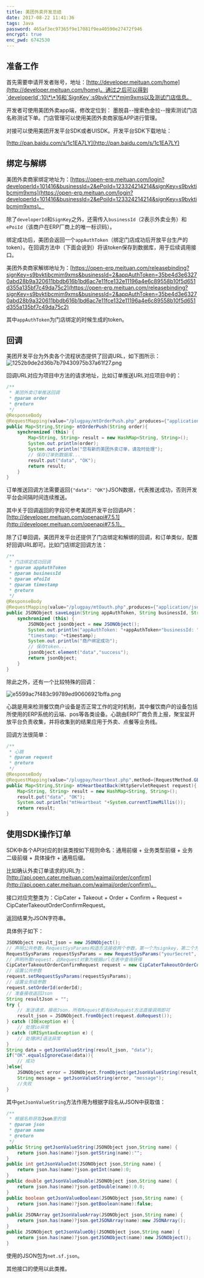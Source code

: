 ```yaml
---
title: 美团外卖开发总结
date: 2017-08-22 11:41:36
tags: Java
password: 465af3ec97365f9e17081f9ea40590e27472f946
encrypt: true 
enc_pwd: 6742530
---
```

## 准备工作
首先需要申请开发者账号，地址：[http://developer.meituan.com/home](http://developer.meituan.com/home)。通过之后可以得到`developerId`:10\*\*16和`SignKey`:s9bvk\*\*\*mjm9xms以及测试门店信息。

开发者可使用美团外卖app端，修改定位到： 墨脱县--搜索色金拉--搜索测试门店名称测试下单。门店管理可以使用美团外卖商家版APP进行管理。

对接可以使用美团开发平台SDK或者UISDK。开发平台SDK下载地址：
<!--more-->

[http://pan.baidu.com/s/1c1EA7LY](http://pan.baidu.com/s/1c1EA7LY)

## 绑定与解绑
美团外卖商家绑定地址为：[https://open-erp.meituan.com/login?developerId=101416&businessId=2&ePoiId=123324214214&signKey=s9bvktibcmjm9xms](https://open-erp.meituan.com/login?developerId=101416&businessId=2&ePoiId=123324214214&signKey=s9bvktibcmjm9xms)。

除了`developerId`和`SignKey`之外，还需传入`businessId`（2表示外卖业务）和`ePoiId`（该商户在ERP厂商上的唯一标识码）。

绑定成功后，美团会返回一个`appAuthToken`（绑定门店成功后开放平台生产的token）。在回调方法中（下面会说到）将该token保存到数据库，用于后续调用接口。

美团外卖商家解绑地址为：[https://open-erp.meituan.com/releasebinding?signKey=s9bvktibcmjm9xms&businessId=2&appAuthToken=35be4d3e63270abd28b9a320611bbdb616b1bd6ac7e11fce132e11196a4e6c89558b10f5d651d355a135bf7c49da75c2](https://open-erp.meituan.com/releasebinding?signKey=s9bvktibcmjm9xms&businessId=2&appAuthToken=35be4d3e63270abd28b9a320611bbdb616b1bd6ac7e11fce132e11196a4e6c89558b10f5d651d355a135bf7c49da75c2)

其中`appAuthToken`为门店绑定的时候生成的token。

## 回调
美团开发平台为外卖各个流程状态提供了回调URL，如下图所示：
![1252b9de2d36b7b79430975b37a61f27.png](img/1252b9de2d36b7b79430975b37a61f27.png)

回调URL对应为项目中方法的请求地址，比如订单推送URL对应项目中的：
```java
/**
 * 美团外卖订单推送回调
 * @param order
 * @return
 */
@ResponseBody
@RequestMapping(value="/plugpay/mtOrderPush.php",produces={"application/json;charset=UTF-8"})
public Map<String,String> mtOrderPush(String order){
    synchronized (this) {
        Map<String, String> result = new HashMap<String, String>();
        System.out.println(order);
        System.out.println("您有新的美团外卖订单，请及时处理");
        // 保存订单到数据库...
        result.put("data", "OK");
        return result;
    }	
}
```
订单推送回调方法需要返回`{"data": "OK"}`JSON数据，代表推送成功，否则开发平台会间隔时间连续推送。

其中关于回调返回的字段可参考美团开发平台回调API：[http://developer.meituan.com/openapi#7.5.1](http://developer.meituan.com/openapi#7.5.1)。

除了订单回调，美团开发平台还提供了门店绑定和解绑的回调，和订单类似，配置好回调URL即可。比如门店绑定回调方法：
```java
/**
 * 门店绑定成功回调
 * @param appAuthToken
 * @param businessId
 * @param ePoiId
 * @param timestamp
 * @return
 */
@ResponseBody
@RequestMapping(value="/plugpay/mtOauth.php",produces={"application/json;charset=UTF-8"})
public JSONObject saveLogin(String appAuthToken, String businessId, String ePoiId, String timestamp){
    synchronized (this) {
        JSONObject jsonObject = new JSONObject();
        System.out.println("appAuthToken: "+appAuthToken+"businessId: "+businessId+"ePoiId: "+ePoiId+
        "timestamp: "+timestamp);
        System.out.println("商户绑定成功");
        // 保存token...
        jsonObject.element("data","success");
        return jsonObject;	
    }
}
```
除此之外，还有一个比较特殊的回调：

![e5599ac7f483c99789ed90606921bffa.png](img/e5599ac7f483c99789ed90606921bffa.png)

心跳是用来检测餐饮商户设备是否正常工作的定时机制，其中餐饮商户的设备包括所使用的ERP系统的云端、pos等各类设备。心跳由ERP厂商负责上报，聚宝盆开放平台负责收集，并将收集到的结果应用于外卖、点餐等业务线。

回调方法很简单：
```java
/**
 * 心跳
 * @param request
 * @return
 */
@ResponseBody
@RequestMapping(value="/plugpay/heartbeat.php",method={RequestMethod.GET})
public Map<String,String> mtHeartbeatBack(HttpServletRequest request){
    Map<String, String> result = new HashMap<String, String>();
    result.put("data", "OK");
    System.out.println("mtHeartbeat "+System.currentTimeMillis());
    return result;
}
```
## 使用SDK操作订单
SDK中各个API对应的封装类按如下规则命名：通用前缀 + 业务类型前缀 + 业务二级前缀 + 具体操作 + 通用后缀。

比如确认外卖订单请求的URL为：[http://api.open.cater.meituan.com/waimai/order/confirm](http://api.open.cater.meituan.com/waimai/order/confirm)。

接口对应完整类为：CipCater + Takeout + Order + Confirm + Request = CipCaterTakeoutOrderConfirmRequest。

返回结果为JSON字符串。

具体例子如下：
```java
JSONObject result_json = new JSONObject();
// 声明公共参数，RequestSysParams构造方法接收两个参数，第一个为signkey，第二个为appAuthToken
RequestSysParams requestSysParams = new RequestSysParams("yourSecret", "yourToken");
// 声明所需request，此Request对象为根据url在表中查询获得
CipCaterTakeoutOrderConfirmRequest request = new CipCaterTakeoutOrderConfirmRequest();
// 设置公共参数
request.setRequestSysParams(requestSysParams);
// 设置业务级参数
request.setOrderId(orderId);
// 准备接收返回Json
String resultJson = "";
try {
    // 发送请求，接收Json，所有Request都有doRequest方法直接调用即可
    result_json = JSONObject.fromObject(request.doRequest());
} catch (IOException e) {
    // 处理io异常
} catch (URISyntaxException e) {
    // 处理URI语法异常   
}
String data = getJsonValueString(result_json, "data");
if("OK".equalsIgnoreCase(data)){
    // 成功
}else{
    JSONObject error = JSONObject.fromObject(getJsonValueString(result_json, "error"));
    String message = getJsonValueString(error, "message");
    //失败
}
```
其中`getJsonValueString`方法作用为根据字段名从JSON中获取值：
```java
/**
 * 根据名称获取Json里的值
 * @param json
 * @param name
 * @return
 */
public String getJsonValueString(JSONObject json,String name) {
    return json.has(name)?json.getString(name):"";
}
public int getJsonValueInt(JSONObject json,String name) {
    return json.has(name)?json.getInt(name):0;
}
public double getJsonValueDouble(JSONObject json,String name) {
    return json.has(name)?json.getDouble(name):0.0;
}
public boolean getJsonValueBoolean(JSONObject json,String name) {
    return json.has(name)?json.getBoolean(name):false;
}
public JSONArray getJsonValueArray(JSONObject json,String name) {
    return json.has(name)?json.getJSONArray(name):new JSONArray();
}
public JSONObject getJsonValueObj(JSONObject json,String name) {
    return json.has(name)?json.getJSONObject(name):new JSONObject();
}
```
使用的JSON包为`net.sf.json`。

其他接口的使用以此类推。

